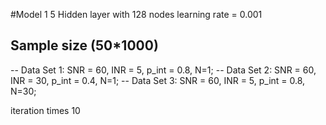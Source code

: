 #Model 1
5 Hidden layer with 128 nodes 
learning rate = 0.001


## Sample size (50*1000)
-- Data Set 1: SNR = 60, INR = 5, p_int = 0.8, N=1;
-- Data Set 2: SNR = 60, INR = 30, p_int = 0.4, N=1; 
-- Data Set 3:  SNR = 60, INR = 5, p_int = 0.8, N=30; 

iteration times 10